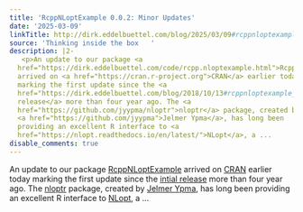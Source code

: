 ```yaml
---
title: 'RcppNLoptExample 0.0.2: Minor Updates'
date: '2025-03-09'
linkTitle: http://dirk.eddelbuettel.com/blog/2025/03/09#rcppnloptexample_0.0.2
source: 'Thinking inside the box   '
description: |2-
   <p>An update to our package <a
  href="https://dirk.eddelbuettel.com/code/rcpp.nloptexample.html">RcppNLoptExample</a>
  arrived on <a href="https://cran.r-project.org">CRAN</a> earlier today
  marking the first update since the <a
  href="https://dirk.eddelbuettel.com/blog/2018/10/13#rcppnloptexample_0.0.1">intial
  release</a> more than four year ago. The <a
  href="https://github.com/jyypma/nloptr">nloptr</a> package, created by
  <a href="https://github.com/jyypma">Jelmer Ypma</a>, has long been
  providing an excellent R interface to <a
  href="https://nlopt.readthedocs.io/en/latest/">NLopt</a>, a ...
disable_comments: true
---
```

 <p>An update to our package <a
href="https://dirk.eddelbuettel.com/code/rcpp.nloptexample.html">RcppNLoptExample</a>
arrived on <a href="https://cran.r-project.org">CRAN</a> earlier today
marking the first update since the <a
href="https://dirk.eddelbuettel.com/blog/2018/10/13#rcppnloptexample_0.0.1">intial
release</a> more than four year ago. The <a
href="https://github.com/jyypma/nloptr">nloptr</a> package, created by
<a href="https://github.com/jyypma">Jelmer Ypma</a>, has long been
providing an excellent R interface to <a
href="https://nlopt.readthedocs.io/en/latest/">NLopt</a>, a ...